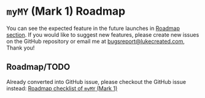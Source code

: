 # `myMY` (Mark 1) Roadmap

You can see the expected feature in the future launches in [Roadmap section](#roadmaptodo). If you would like to suggest new features, please create new issues on the GitHub repository or email me at <bugsreport@lukecreated.com>, Thank you!

## Roadmap/TODO

Already converted into GitHub issue, please checkout the GitHub issue instead:
[Roadmap checklist of `myMY` (Mark 1)](https://github.com/ngzh-luke/self-myMY/issues/19#issue-2478139258)
